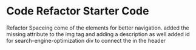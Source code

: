 # Code Refactor Starter Code
Refactor
    Spaceing come of the elements for better navigation.
    added the missing attribute to the img tag and adding a description as well
    added id for search-engine-optimization div to connect the <a> in the header